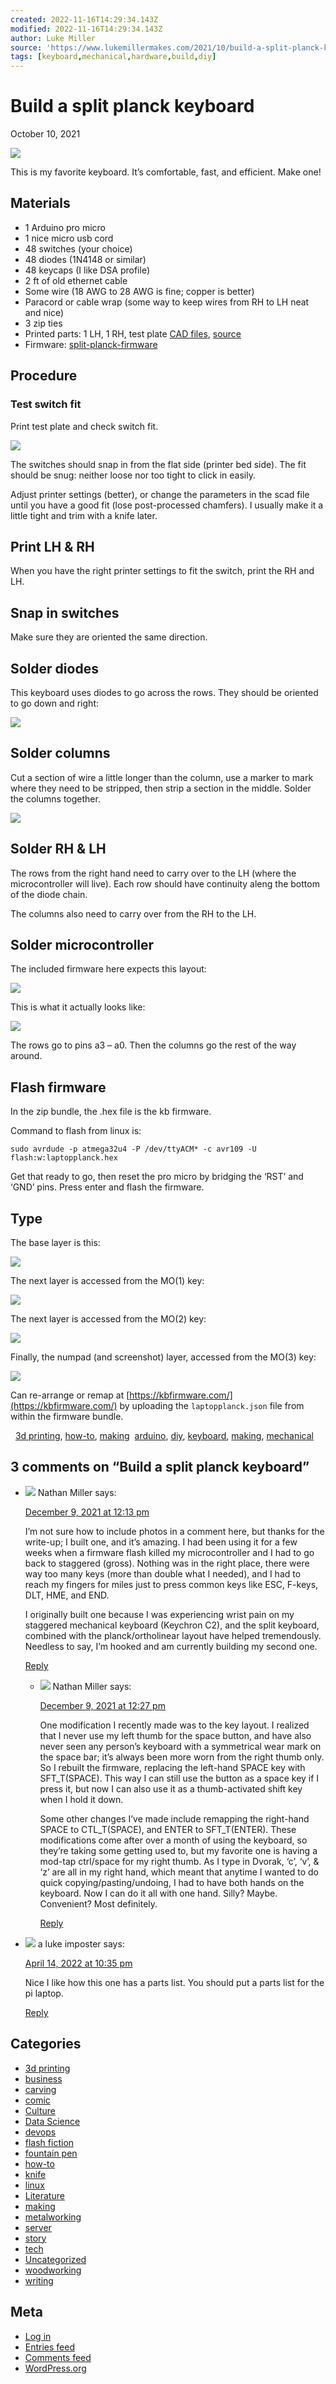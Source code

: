 ```yaml
---
created: 2022-11-16T14:29:34.143Z
modified: 2022-11-16T14:29:34.143Z
author: Luke Miller
source: 'https://www.lukemillermakes.com/2021/10/build-a-split-planck-keyboard/'
tags: [keyboard,mechanical,hardware,build,diy]
---
```

# Build a split planck keyboard

October 10, 2021 

[![](https://www.lukemillermakes.com/wp-content/uploads/2021/10/th_IMG_20211003_165002.jpg)](https://www.lukemillermakes.com/wp-content/uploads/2021/10/th_IMG_20211003_165002.jpg)

This is my favorite keyboard. It’s comfortable, fast, and efficient. Make one!

Materials
---------

*   1 Arduino pro micro
*   1 nice micro usb cord
*   48 switches (your choice)
*   48 diodes (1N4148 or similar)
*   48 keycaps (I like DSA profile)
*   2 ft of old ethernet cable
*   Some wire (18 AWG to 28 AWG is fine; copper is better)
*   Paracord or cable wrap (some way to keep wires from RH to LH neat and nice)
*   3 zip ties
*   Printed parts: 1 LH, 1 RH, test plate [CAD files](https://www.lukemillermakes.com/wp-content/uploads/2021/10/split-planck-fillet.zip), [source](https://www.lukemillermakes.com/wp-content/uploads/2021/10/kb-case.scad)
*   Firmware: [split-planck-firmware](https://www.lukemillermakes.com/wp-content/uploads/2021/10/split-planck-firmware.zip)

Procedure
---------

### Test switch fit

Print test plate and check switch fit.

[![](https://www.lukemillermakes.com/wp-content/uploads/2021/10/ae7e62f81d00e71dd4b7efe480e051b3.png)](https://www.lukemillermakes.com/wp-content/uploads/2021/10/ae7e62f81d00e71dd4b7efe480e051b3.png)

The switches should snap in from the flat side (printer bed side). The fit should be snug: neither loose nor too tight to click in easily.

Adjust printer settings (better), or change the parameters in the scad file until you have a good fit (lose post-processed chamfers). I usually make it a little tight and trim with a knife later.

Print LH & RH
-------------

When you have the right printer settings to fit the switch, print the RH and LH.

Snap in switches
----------------

Make sure they are oriented the same direction.

Solder diodes
-------------

This keyboard uses diodes to go across the rows. They should be oriented to go down and right:

[![](https://www.lukemillermakes.com/wp-content/uploads/2021/10/kb_rows.jpg)](https://www.lukemillermakes.com/wp-content/uploads/2021/10/kb_rows.jpg)

Solder columns
--------------

Cut a section of wire a little longer than the column, use a marker to mark where they need to be stripped, then strip a section in the middle. Solder the columns together.

[![](https://www.lukemillermakes.com/wp-content/uploads/2021/10/kb_column.jpg)](https://www.lukemillermakes.com/wp-content/uploads/2021/10/kb_column.jpg)

Solder RH & LH
--------------

The rows from the right hand need to carry over to the LH (where the microcontroller will live). Each row should have continuity aleng the bottom of the diode chain.

The columns also need to carry over from the RH to the LH.

Solder microcontroller
----------------------

The included firmware here expects this layout:

[![](https://www.lukemillermakes.com/wp-content/uploads/2021/10/laptop-kb-planck-pinout.png)](https://www.lukemillermakes.com/wp-content/uploads/2021/10/laptop-kb-planck-pinout.png)

This is what it actually looks like:

[![](https://www.lukemillermakes.com/wp-content/uploads/2021/10/r_IMG_20211010_132125.jpg)](https://www.lukemillermakes.com/wp-content/uploads/2021/10/r_IMG_20211010_132125.jpg)

The rows go to pins a3 – a0. Then the columns go the rest of the way around.

Flash firmware
--------------

In the zip bundle, the .hex file is the kb firmware.

Command to flash from linux is:

    sudo avrdude -p atmega32u4 -P /dev/ttyACM* -c avr109 -U flash:w:laptopplanck.hex

Get that ready to go, then reset the pro micro by bridging the ‘RST’ and ‘GND’ pins. Press enter and flash the firmware.

Type
----

The base layer is this:

[![](https://www.lukemillermakes.com/wp-content/uploads/2021/10/planck-base0.png)](https://www.lukemillermakes.com/wp-content/uploads/2021/10/planck-base0.png)

The next layer is accessed from the MO(1) key:

[![](https://www.lukemillermakes.com/wp-content/uploads/2021/10/planck-layer1.png)](https://www.lukemillermakes.com/wp-content/uploads/2021/10/planck-layer1.png)

The next layer is accessed from the MO(2) key:

[![](https://www.lukemillermakes.com/wp-content/uploads/2021/10/planck-layer-2.png)](https://www.lukemillermakes.com/wp-content/uploads/2021/10/planck-layer-2.png)

Finally, the numpad (and screenshot) layer, accessed from the MO(3) key:

[![](https://www.lukemillermakes.com/wp-content/uploads/2021/10/planck-layer3.png)](https://www.lukemillermakes.com/wp-content/uploads/2021/10/planck-layer3.png)

Can re-arrange or remap at [https://kbfirmware.com/](https://kbfirmware.com/) by uploading the `laptopplanck.json` file from within the firmware bundle.

  [3d printing](https://www.lukemillermakes.com/category/3d-printing/), [how-to](https://www.lukemillermakes.com/category/how-to/), [making](https://www.lukemillermakes.com/category/making/)  [arduino](https://www.lukemillermakes.com/tag/arduino/), [diy](https://www.lukemillermakes.com/tag/diy/), [keyboard](https://www.lukemillermakes.com/tag/keyboard/), [making](https://www.lukemillermakes.com/tag/making/), [mechanical](https://www.lukemillermakes.com/tag/mechanical/)

3 comments on “Build a split planck keyboard”
---------------------------------------------

*   ![](https://secure.gravatar.com/avatar/9142856922f07521d7d249a02b62cecb?s=60&d=identicon&r=g) Nathan Miller says:
    
    [December 9, 2021 at 12:13 pm](https://www.lukemillermakes.com/2021/10/build-a-split-planck-keyboard/#comment-96)
    
    I’m not sure how to include photos in a comment here, but thanks for the write-up; I built one, and it’s amazing. I had been using it for a few weeks when a firmware flash killed my microcontroller and I had to go back to staggered (gross). Nothing was in the right place, there were way too many keys (more than double what I needed), and I had to reach my fingers for miles just to press common keys like ESC, F-keys, DLT, HME, and END.
    
    I originally built one because I was experiencing wrist pain on my staggered mechanical keyboard (Keychron C2), and the split keyboard, combined with the planck/ortholinear layout have helped tremendously. Needless to say, I’m hooked and am currently building my second one.
    
    [Reply](https://www.lukemillermakes.com/2021/10/build-a-split-planck-keyboard/?replytocom=96#respond)
    
    *   ![](https://secure.gravatar.com/avatar/9142856922f07521d7d249a02b62cecb?s=60&d=identicon&r=g) Nathan Miller says:
        
        [December 9, 2021 at 12:27 pm](https://www.lukemillermakes.com/2021/10/build-a-split-planck-keyboard/#comment-97)
        
        One modification I recently made was to the key layout. I realized that I never use my left thumb for the space button, and have also never seen any person’s keyboard with a symmetrical wear mark on the space bar; it’s always been more worn from the right thumb only. So I rebuilt the firmware, replacing the left-hand SPACE key with SFT\_T(SPACE). This way I can still use the button as a space key if I press it, but now I can also use it as a thumb-activated shift key when I hold it down.
        
        Some other changes I’ve made include remapping the right-hand SPACE to CTL\_T(SPACE), and ENTER to SFT\_T(ENTER). These modifications come after over a month of using the keyboard, so they’re taking some getting used to, but my favorite one is having a mod-tap ctrl/space for my right thumb. As I type in Dvorak, ‘c’, ‘v’, & ‘z’ are all in my right hand, which meant that anytime I wanted to do quick copying/pasting/undoing, I had to have both hands on the keyboard. Now I can do it all with one hand. Silly? Maybe. Convenient? Most definitely.
        
        [Reply](https://www.lukemillermakes.com/2021/10/build-a-split-planck-keyboard/?replytocom=97#respond)
        
*   ![](https://secure.gravatar.com/avatar/?s=60&d=identicon&r=g) a luke imposter says:
    
    [April 14, 2022 at 10:35 pm](https://www.lukemillermakes.com/2021/10/build-a-split-planck-keyboard/#comment-102)
    
    Nice I like how this one has a parts list. You should put a parts list for the pi laptop.
    
    [Reply](https://www.lukemillermakes.com/2021/10/build-a-split-planck-keyboard/?replytocom=102#respond)
    


Categories
----------

*   [3d printing](https://www.lukemillermakes.com/category/3d-printing/)
*   [business](https://www.lukemillermakes.com/category/business/)
*   [carving](https://www.lukemillermakes.com/category/carving/)
*   [comic](https://www.lukemillermakes.com/category/comic/)
*   [Culture](https://www.lukemillermakes.com/category/culture/)
*   [Data Science](https://www.lukemillermakes.com/category/data-science/)
*   [devops](https://www.lukemillermakes.com/category/tech/devops/)
*   [flash fiction](https://www.lukemillermakes.com/category/story/flash-fiction/)
*   [fountain pen](https://www.lukemillermakes.com/category/fountain-pen/)
*   [how-to](https://www.lukemillermakes.com/category/how-to/)
*   [knife](https://www.lukemillermakes.com/category/knife/)
*   [linux](https://www.lukemillermakes.com/category/linux/)
*   [Literature](https://www.lukemillermakes.com/category/literature/)
*   [making](https://www.lukemillermakes.com/category/making/)
*   [metalworking](https://www.lukemillermakes.com/category/metalworking/)
*   [server](https://www.lukemillermakes.com/category/server/)
*   [story](https://www.lukemillermakes.com/category/story/)
*   [tech](https://www.lukemillermakes.com/category/tech/)
*   [Uncategorized](https://www.lukemillermakes.com/category/uncategorized/)
*   [woodworking](https://www.lukemillermakes.com/category/woodworking/)
*   [writing](https://www.lukemillermakes.com/category/writing/)

Meta
----

*   [Log in](https://www.lukemillermakes.com/wp-login.php)
*   [Entries feed](https://www.lukemillermakes.com/feed/)
*   [Comments feed](https://www.lukemillermakes.com/comments/feed/)
*   [WordPress.org](https://wordpress.org/)
